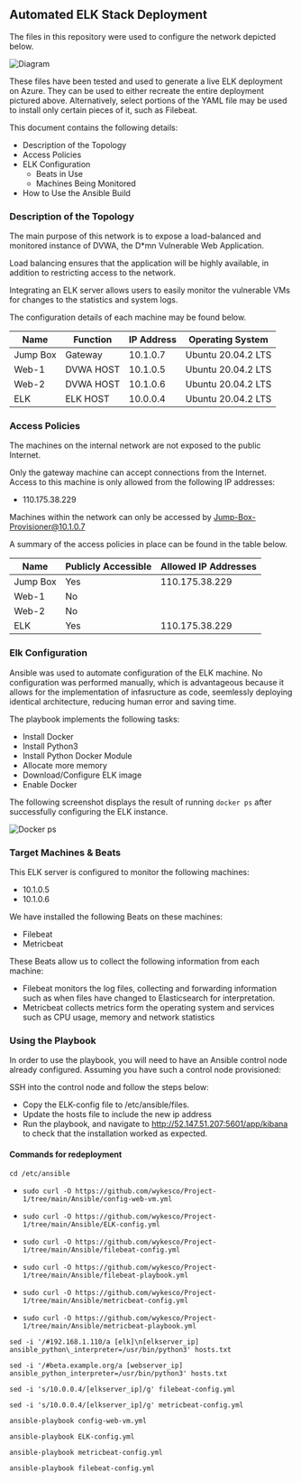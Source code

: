 ## Automated ELK Stack Deployment

The files in this repository were used to configure the network depicted below.

![Diagram](https://github.com/wykesco/Project-1/blob/main/Diagrams/Topology.png)

These files have been tested and used to generate a live ELK deployment on Azure. They can be used to either recreate the entire deployment pictured above. Alternatively, select portions of the YAML file may be used to install only certain pieces of it, such as Filebeat.

This document contains the following details:
- Description of the Topology
- Access Policies
- ELK Configuration
  - Beats in Use
  - Machines Being Monitored
- How to Use the Ansible Build


### Description of the Topology

The main purpose of this network is to expose a load-balanced and monitored instance of DVWA, the D*mn Vulnerable Web Application.

Load balancing ensures that the application will be highly available, in addition to restricting access to the network.

Integrating an ELK server allows users to easily monitor the vulnerable VMs for changes to the statistics and system logs.

The configuration details of each machine may be found below.

| Name     | Function | IP Address | Operating System |
|----------|----------|------------|------------------|
| Jump Box | Gateway  | 10.1.0.7   |Ubuntu 20.04.2 LTS|
| Web-1    | DVWA HOST| 10.1.0.5   |Ubuntu 20.04.2 LTS|
| Web-2    | DVWA HOST| 10.1.0.6   |Ubuntu 20.04.2 LTS|
| ELK      | ELK HOST | 10.0.0.4   |Ubuntu 20.04.2 LTS|

### Access Policies

The machines on the internal network are not exposed to the public Internet. 

Only the gateway machine can accept connections from the Internet. Access to this machine is only allowed from the following IP addresses: 

- 110.175.38.229

Machines within the network can only be accessed by Jump-Box-Provisioner@10.1.0.7

A summary of the access policies in place can be found in the table below.

| Name     | Publicly Accessible | Allowed IP Addresses |
|----------|---------------------|----------------------|
| Jump Box | Yes                 | 110.175.38.229       |
| Web-1    | No                  |                      |
| Web-2    | No                  |                      |
| ELK      | Yes                 | 110.175.38.229       |
### Elk Configuration

Ansible was used to automate configuration of the ELK machine. No configuration was performed manually, which is advantageous because it allows for the implementation of infasructure as code, seemlessly deploying identical architecture, reducing human error and saving time.


The playbook implements the following tasks:
- Install Docker
- Install Python3
- Install Python Docker Module
- Allocate more memory
- Download/Configure ELK image
- Enable Docker

The following screenshot displays the result of running `docker ps` after successfully configuring the ELK instance.

![Docker ps](https://github.com/wykesco/Project-1/blob/main/Diagrams/docker_ps_output.png)

### Target Machines & Beats
This ELK server is configured to monitor the following machines:
- 10.1.0.5
- 10.1.0.6

We have installed the following Beats on these machines:
- Filebeat
- Metricbeat

These Beats allow us to collect the following information from each machine:
- Filebeat monitors the log files, collecting and forwarding information such as when files have changed to Elasticsearch for interpretation.
- Metricbeat collects metrics form the operating system and services such as CPU usage, memory and network statistics


### Using the Playbook
In order to use the playbook, you will need to have an Ansible control node already configured. Assuming you have such a control node provisioned: 

SSH into the control node and follow the steps below:
- Copy the ELK-config file to /etc/ansible/files.
- Update the hosts file to include the new ip address
- Run the playbook, and navigate to http://52.147.51.207:5601/app/kibana to check that the installation worked as expected.

#### Commands for redeployment

```cd /etc/ansible```

- ```sudo curl -O https://github.com/wykesco/Project-1/tree/main/Ansible/config-web-vm.yml```

- ```sudo curl -O https://github.com/wykesco/Project-1/tree/main/Ansible/ELK-config.yml```

- ```sudo curl -O https://github.com/wykesco/Project-1/tree/main/Ansible/filebeat-config.yml```

- ```sudo curl -O https://github.com/wykesco/Project-1/tree/main/Ansible/filebeat-playbook.yml```

- ```sudo curl -O https://github.com/wykesco/Project-1/tree/main/Ansible/metricbeat-config.yml```

- ```sudo curl -O https://github.com/wykesco/Project-1/tree/main/Ansible/metricbeat-playbook.yml```

```sed -i '/#192.168.1.110/a [elk]\n[elkserver_ip] ansible_python\_interpreter=/usr/bin/python3' hosts.txt```

```sed -i '/#beta.example.org/a [webserver_ip] ansible_python_interpreter=/usr/bin/python3' hosts.txt```

```sed -i 's/10.0.0.4/[elkserver_ip]/g' filebeat-config.yml```

```sed -i 's/10.0.0.4/[elkserver_ip]/g' metricbeat-config.yml```

```ansible-playbook config-web-vm.yml```

```ansible-playbook ELK-config.yml```

```ansible-playbook metricbeat-config.yml```

```ansible-playbook filebeat-config.yml```

